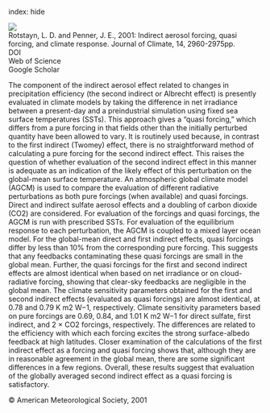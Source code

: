 index: hide

<div class="Citation">
    <div class="Citation-thumb CitationThumb-linked"  data-href="https://doi.org/10.1175/1520-0442(2001)014<2960:iafqfa>2.0.co;2">
      <img src="https://static.claimspace.cloud/climate-study-static/refs/thumbs/7/Rotstayn_and_Penner_2001-thumb.png" />
    </div>

  <div class="Citation-body">
    <div class="Citation-text">Rotstayn, L. D. and Penner, J. E., 2001: Indirect aerosol forcing, quasi forcing, and climate response. <span class="Article-journal">Journal of Climate, </span><span class="Article-volume">14, </span>2960-2975pp.</div>
    <div class="Citation-links">
      <div class="CitationLink" data-href="https://doi.org/10.1175/1520-0442(2001)014<2960:iafqfa>2.0.co;2">
        <div class="CitationLink-icon CitationLink-Doi"></div>
        <div class="CitationLink-text">DOI</div>
      </div>
      <div class="CitationLink" data-href="http://cel.webofknowledge.com/InboundService.do?customersID=atyponcel&smartRedirect=yes&mode=FullRecord&IsProductCode=Yes&product=CEL&Init=Yes&Func=Frame&action=retrieve&SrcApp=literatum&SrcAuth=atyponcel&SID=7CNc3cIRaBKjGbSujFM&UT=WOS:000169796600011">
        <div class="CitationLink-icon CitationLink-Isi"></div>
        <div class="CitationLink-text">Web of Science</div>
      </div>
      <div class="CitationLink" data-href="https://scholar.google.com/scholar?q=10.1175/1520-0442(2001)014<2960:iafqfa>2.0.co;2">
        <div class="CitationLink-icon CitationLink-Scholar"></div>
        <div class="CitationLink-text">Google Scholar</div>
      </div>
    </div>
  </div>
</div>

The component of the indirect aerosol effect related to changes in precipitation efficiency (the second indirect or Albrecht effect) is presently evaluated in climate models by taking the difference in net irradiance between a present-day and a preindustrial simulation using fixed sea surface temperatures (SSTs). This approach gives a “quasi forcing,” which differs from a pure forcing in that fields other than the initially perturbed quantity have been allowed to vary. It is routinely used because, in contrast to the first indirect (Twomey) effect, there is no straightforward method of calculating a pure forcing for the second indirect effect. This raises the question of whether evaluation of the second indirect effect in this manner is adequate as an indication of the likely effect of this perturbation on the global-mean surface temperature. An atmospheric global climate model (AGCM) is used to compare the evaluation of different radiative perturbations as both pure forcings (when available) and quasi forcings. Direct and indirect sulfate aerosol effects and a doubling of carbon dioxide (CO2) are considered. For evaluation of the forcings and quasi forcings, the AGCM is run with prescribed SSTs. For evaluation of the equilibrium response to each perturbation, the AGCM is coupled to a mixed layer ocean model. For the global-mean direct and first indirect effects, quasi forcings differ by less than 10% from the corresponding pure forcing. This suggests that any feedbacks contaminating these quasi forcings are small in the global mean. Further, the quasi forcings for the first and second indirect effects are almost identical when based on net irradiance or on cloud-radiative forcing, showing that clear-sky feedbacks are negligible in the global mean. The climate sensitivity parameters obtained for the first and second indirect effects (evaluated as quasi forcings) are almost identical, at 0.78 and 0.79 K m2 W−1, respectively. Climate sensitivity parameters based on pure forcings are 0.69, 0.84, and 1.01 K m2 W−1 for direct sulfate, first indirect, and 2 × CO2 forcings, respectively. The differences are related to the efficiency with which each forcing excites the strong surface-albedo feedback at high latitudes. Closer examination of the calculations of the first indirect effect as a forcing and quasi forcing shows that, although they are in reasonable agreement in the global mean, there are some significant differences in a few regions. Overall, these results suggest that evaluation of the globally averaged second indirect effect as a quasi forcing is satisfactory.

<div class="Citation-copy">
&copy; American Meteorological Society, 2001
</div>